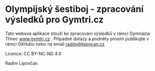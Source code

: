 Olympijský šestiboj - zpracování výsledků pro Gymtri.cz
===================

Tato webová aplikace slouží ke zpracování výsledků v rámci Gymnázia Třinec www.gymtri.cz .
Případné dotazy a podněty prosím publikujte v rámci GitHubu nebo na email radim@lipovcan.cz

Licence: CC BY-NC-ND 4.0

Radim Lipovčan
